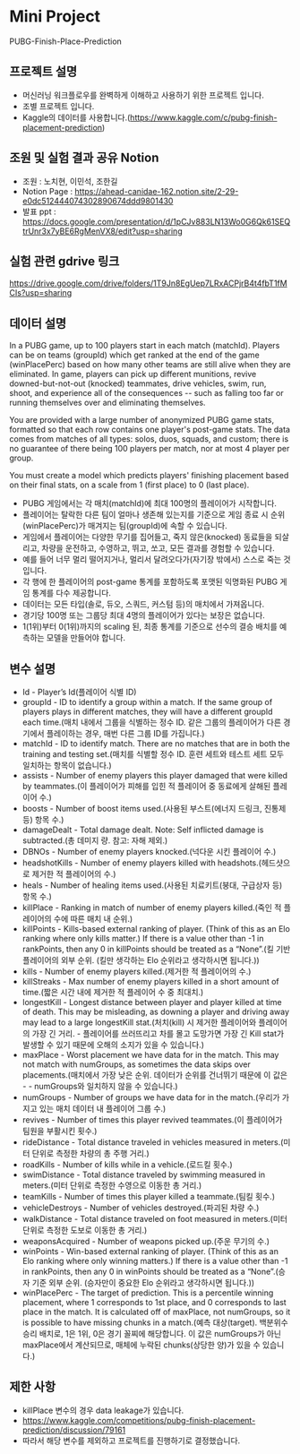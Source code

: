 # Mini Project
PUBG-Finish-Place-Prediction

## 프로젝트 설명
- 머신러닝 워크플로우를 완벽하게 이해하고 사용하기 위한 프로젝트 입니다.
- 조별 프로젝트 입니다.
- Kaggle의 데이터를 사용합니다.(https://www.kaggle.com/c/pubg-finish-placement-prediction)

## 조원 및 실험 결과 공유 Notion
- 조원 : 노치현, 이민석, 조한길
- Notion Page : https://ahead-canidae-162.notion.site/2-29-e0dc512444074302890674ddd9801430
- 발표 ppt : https://docs.google.com/presentation/d/1pCJv883LN13Wo0G6Qk61SEQtrUnr3x7yBE6RgMenVX8/edit?usp=sharing

## 실험 관련 gdrive 링크
 https://drive.google.com/drive/folders/1T9Jn8EgUep7LRxACPjrB4t4fbT1fMCIs?usp=sharing

## 데이터 설명
In a PUBG game, up to 100 players start in each match (matchId). Players can be on teams (groupId) which get ranked at the end of the game (winPlacePerc) based on how many other teams are still alive when they are eliminated. In game, players can pick up different munitions, revive downed-but-not-out (knocked) teammates, drive vehicles, swim, run, shoot, and experience all of the consequences -- such as falling too far or running themselves over and eliminating themselves.

You are provided with a large number of anonymized PUBG game stats, formatted so that each row contains one player's post-game stats. The data comes from matches of all types: solos, duos, squads, and custom; there is no guarantee of there being 100 players per match, nor at most 4 player per group.

You must create a model which predicts players' finishing placement based on their final stats, on a scale from 1 (first place) to 0 (last place).
- PUBG 게임에서는 각 매치(matchId)에 최대 100명의 플레이어가 시작합니다.
- 플레이어는 탈락한 다른 팀이 얼마나 생존해 있는지를 기준으로 게임 종료 시 순위(winPlacePerc)가 매겨지는 팀(groupId)에 속할 수 있습니다.
- 게임에서 플레이어는 다양한 무기를 집어들고, 죽지 않은(knocked) 동료들을 되살리고, 차량을 운전하고, 수영하고, 뛰고, 쏘고, 모든 결과를 경험할 수 있습니다.
- 예를 들어 너무 멀리 떨어지거나, 멀리서 달려오다가(자기장 밖에서) 스스로 죽는 것입니다.
- 각 행에 한 플레이어의 post-game 통계를 포함하도록 포맷된 익명화된 PUBG 게임 통계를 다수 제공합니다.
- 데이터는 모든 타입(솔로, 듀오, 스쿼드, 커스텀 등)의 매치에서 가져옵니다.
- 경기당 100명 또는 그룹당 최대 4명의 플레이어가 있다는 보장은 없습니다.
- 1(1위)부터 0(1위)까지의 scaling 된, 최종 통계를 기준으로 선수의 결승 배치를 예측하는 모델을 만들어야 합니다.

## 변수 설명
- Id - Player’s Id(플레이어 식별 ID)
- groupId - ID to identify a group within a match. If the same group of players plays in different matches, they will have a different groupId each time.(매치 내에서 그룹을 식별하는 정수 ID. 같은 그룹의 플레이어가 다른 경기에서 플레이하는 경우, 매번 다른 그룹 ID를 가집니다.)
- matchId - ID to identify match. There are no matches that are in both the training and testing set.(매치를 식별할 정수 ID. 훈련 세트와 테스트 세트 모두 일치하는 항목이 없습니다.)
- assists - Number of enemy players this player damaged that were killed by teammates.(이 플레이어가 피해를 입힌 적 플레이어 중 동료에게 살해된 플레이어 수.)
- boosts - Number of boost items used.(사용된 부스트(에너지 드링크, 진통제 등) 항목 수.)
- damageDealt - Total damage dealt. Note: Self inflicted damage is subtracted.(총 데미지 량. 참고: 자해 제외.)
- DBNOs - Number of enemy players knocked.(넉다운 시킨 플레이어 수.)
- headshotKills - Number of enemy players killed with headshots.(헤드샷으로 제거한 적 플레이어의 수.)
- heals - Number of healing items used.(사용된 치료키트(붕대, 구급상자 등) 항목 수.)
- killPlace - Ranking in match of number of enemy players killed.(죽인 적 플레이어의 수에 따른 매치 내 순위.)
- killPoints -  Kills-based external ranking of player. (Think of this as an Elo ranking where only kills matter.) If there is a value other than -1 in rankPoints, then any 0 in killPoints should be treated as a “None”.(킬 기반 플레이어의 외부 순위. (킬만 생각하는 Elo 순위라고 생각하시면 됩니다.))
- kills - Number of enemy players killed.(제거한 적 플레이어의 수.)
- killStreaks - Max number of enemy players killed in a short amount of time.(짧은 시간 내에 제거한 적 플레이어 수 중 최대치.)
- longestKill - Longest distance between player and player killed at time of death. This may be misleading, as downing a player and driving away may lead to a large longestKill stat.(처치(kill) 시 제거한 플레이어와 플레이어의 가장 긴 거리. - 플레이어를 쓰러뜨리고 차를 몰고 도망가면 가장 긴 Kill stat가 발생할 수 있기 때문에 오해의 소지가 있을 수 있습니다.)
- maxPlace - Worst placement we have data for in the match. This may not match with numGroups, as sometimes the data skips over placements.(매치에서 가장 낮은 순위. 데이터가 순위를 건너뛰기 때문에 이 값은 - - numGroups와 일치하지 않을 수 있습니다.)
- numGroups - Number of groups we have data for in the match.(우리가 가지고 있는 매치 데이터 내 플레이어 그룹 수.)
- revives - Number of times this player revived teammates.(이 플레이어가 팀원을 부활시킨 횟수.)
- rideDistance - Total distance traveled in vehicles measured in meters.(미터 단위로 측정한 차량의 총 주행 거리.)
- roadKills - Number of kills while in a vehicle.(로드킬 횟수.)
- swimDistance - Total distance traveled by swimming measured in meters.(미터 단위로 측정한 수영으로 이동한 총 거리.)
- teamKills - Number of times this player killed a teammate.(팀킬 횟수.)
- vehicleDestroys - Number of vehicles destroyed.(파괴된 차량 수.)
- walkDistance - Total distance traveled on foot measured in meters.(미터 단위로 측정한 도보로 이동한 총 거리.)
- weaponsAcquired - Number of weapons picked up.(주운 무기의 수.)
- winPoints - Win-based external ranking of player. (Think of this as an Elo ranking where only winning matters.) If there is a value other than -1 in rankPoints, then any 0 in winPoints should be treated as a “None”.(승자 기준 외부 순위. (승자만이 중요한 Elo 순위라고 생각하시면 됩니다.))
- winPlacePerc - The target of prediction. This is a percentile winning placement, where 1 corresponds to 1st place, and 0 corresponds to last place in the match. It is calculated off of maxPlace, not numGroups, so it is possible to have missing chunks in a match.(예측 대상(target). 백분위수 승리 배치로, 1은 1위, 0은 경기 꼴찌에 해당합니다. 이 값은 numGroups가 아닌 maxPlace에서 계산되므로, 매체에 누락된 chunks(상당한 양)가 있을 수 있습니다.)

## 제한 사항
- killPlace 변수의 경우 data leakage가 있습니다.
- https://www.kaggle.com/competitions/pubg-finish-placement-prediction/discussion/79161
- 따라서 해당 변수를 제외하고 프로젝트를 진행하기로 결정했습니다.